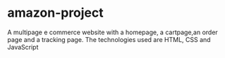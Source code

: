 # amazon-project
 A multipage e commerce website with a homepage, a cartpage,an order page and a tracking page.
 The technologies used are HTML, CSS and JavaScript
